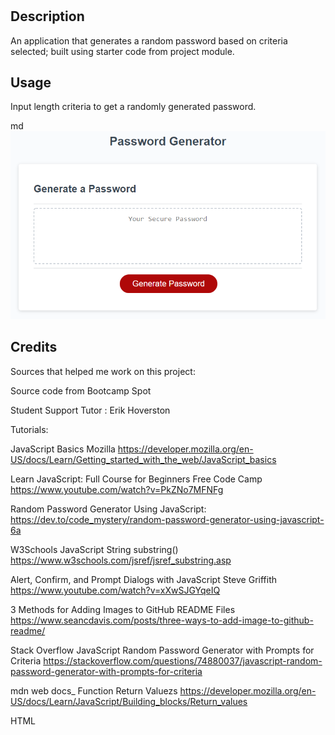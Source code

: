 

# <Password Generator>

## Description

An application that generates a random password based on criteria selected; built using starter code from project module.

## Usage

Input length criteria to get a randomly generated password.

md
![Image of password generator app](assets/images/03-MockUp.png)
  

## Credits
Sources that helped me work on this project:

Source code from Bootcamp Spot

Student Support Tutor :
Erik Hoverston

Tutorials:

JavaScript Basics Mozilla https://developer.mozilla.org/en-US/docs/Learn/Getting_started_with_the_web/JavaScript_basics

Learn JavaScript: Full Course for Beginners Free Code Camp https://www.youtube.com/watch?v=PkZNo7MFNFg

Random Password Generator Using JavaScript: https://dev.to/code_mystery/random-password-generator-using-javascript-6a

W3Schools JavaScript String substring() https://www.w3schools.com/jsref/jsref_substring.asp

Alert, Confirm, and Prompt Dialogs with JavaScript Steve Griffith https://www.youtube.com/watch?v=xXwSJGYqeIQ

3 Methods for Adding Images to GitHub README Files https://www.seancdavis.com/posts/three-ways-to-add-image-to-github-readme/

Stack Overflow JavaScript Random Password Generator with Prompts for Criteria https://stackoverflow.com/questions/74880037/javascript-random-password-generator-with-prompts-for-criteria

mdn web docs_ Function Return Valuezs https://developer.mozilla.org/en-US/docs/Learn/JavaScript/Building_blocks/Return_values

HTML <script> src Attribute https://www.w3schools.com/tags/att_script_src.asp


## License

MIT

---
